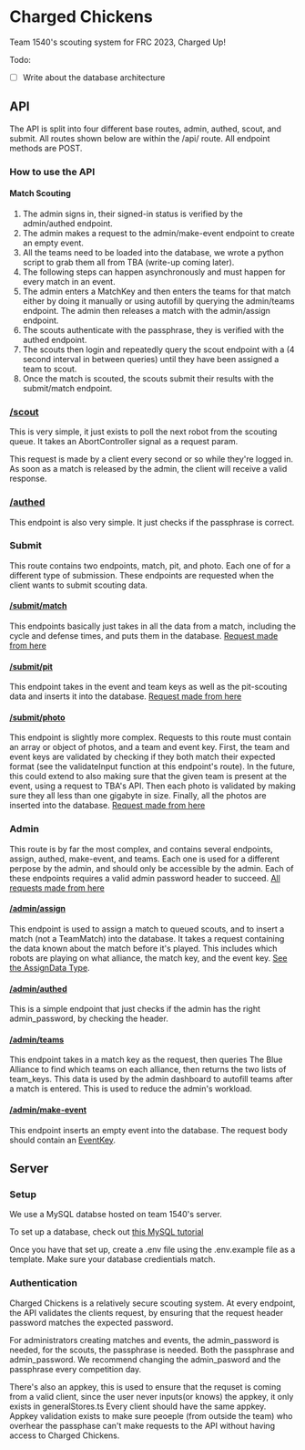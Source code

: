 # Charged Chickens

Team 1540's scouting system for FRC 2023, Charged Up!

Todo:
- [ ] Write about the database architecture

## API

The API is split into four different base routes, admin, authed, scout, and submit. All routes shown below are within the /api/ route. All endpoint methods are POST.

### How to use the API

#### Match Scouting
1. The admin signs in, their signed-in status is verified by the admin/authed endpoint. 
2. The admin makes a request to the admin/make-event endpoint to create an empty event.
3. All the teams need to be loaded into the database, we wrote a python script to grab them all from TBA (write-up coming later).
4. The following steps can happen asynchronously and must happen for every match in an event.
5. The admin enters a MatchKey and then enters the teams for that match either by doing it manually or using autofill by querying the admin/teams endpoint. The admin then releases a match with the admin/assign endpoint.
6. The scouts authenticate with the passphrase, they is verified with the authed endpoint.
7. The scouts then login and repeatedly query the scout endpoint with a (4 second interval in between queries) until they have been assigned a team to scout.
8. Once the match is scouted, the scouts submit their results with the submit/match endpoint.

### [/scout](/src/routes/api/scout/+server.ts)
This is very simple, it just exists to poll the next robot from the scouting queue. It takes an AbortController signal as a request param.

This request is made by a client every second or so while they're logged in. As soon as a match is released by the admin, the client will receive a valid response.

### [/authed](/src/routes/api/authed/+server.ts)
This endpoint is also very simple. It just checks if the passphrase is correct.

### Submit
This route contains two endpoints, match, pit, and photo. Each one of for a different type of submission. These endpoints are requested when the client wants to submit scouting data.

#### [/submit/match](/src/routes/api/submit/match/+server.ts) 
This endpoints basically just takes in all the data from a match, including the cycle and defense times, and puts them in the database. [Request made from here](/src/lib/components/match-scout-components/Submit.svelte)

#### [/submit/pit](/src/routes/api/submit/pit/+server.ts)
This endpoint takes in the event and team keys as well as the pit-scouting data and inserts it into the database. [Request made from here](/src/lib/components/pit-scout-components/Submit.svelte)

#### [/submit/photo](/src/routes/api/submit/photo/+server.ts)
This endpoint is slightly more complex. Requests to this route must contain an array or object of photos, and a team and event key. First, the team and event keys are validated by checking if they both match their expected format (see the validateInput function at this endpoint's route). In the future, this could extend to also making sure that the given team is present at the event, using a request to TBA's API. Then each photo is validated by making sure they all less than one gigabyte in size. Finally, all the photos are inserted into the database. [Request made from here](/src/routes/photo/+page.svelte)

### Admin
This route is by far the most complex, and contains several endpoints, assign, authed, make-event, and teams. Each one is used for a different perpose by the admin, and should only be accessible by the admin. Each of these endpoints requires a valid admin password header to succeed. [All requests made from here](/src/routes/admin-dashboard/+page.svlete)

#### [/admin/assign](/src/routes/api/admin/assign)
This endpoint is used to assign a match to queued scouts, and to insert a match (not a TeamMatch) into the database. It takes a request containing the data known about the match before it's played. This includes which robots are playing on what alliance, the match key, and the event key. [See the AssignData Type](/src/lib/types.ts).

#### [/admin/authed](/src/routes/api/admin/authed/+server.ts)
This is a simple endpoint that just checks if the admin has the right admin_password, by checking the header.

#### [/admin/teams](/src/routes/api/admin/teams/+server.ts)
This endpoint takes in a match key as the request, then queries The Blue Alliance to find which teams on each alliance, then returns the two lists of team_keys. This data is used by the admin dashboard to autofill teams after a match is entered. This is used to reduce the admin's workload.

#### [/admin/make-event](/src/routes/api/admin/make-event)
This endpoint inserts an empty event into the database. The request body should contain an [EventKey](/src/lib/types.ts).

## Server

### Setup
We use a MySQL databse hosted on team 1540's server.

To set up a database, check out [this MySQL tutorial](https://dev.mysql.com/doc/mysql-getting-started/en/)

Once you have that set up, create a .env file using the .env.example file as a template. Make sure your database credientials match.

### Authentication
Charged Chickens is a relatively secure scouting system. At every endpoint, the API validates the clients request, by ensuring that the request header password matches the expected password. 

For administrators creating matches and events, the admin_password is needed, for the scouts, the passphrase is needed. Both the passphrase and admin_password. We recommend changing the admin_pasword and the passphrase every competition day.

There's also an appkey, this is used to ensure that the requset is coming from a valid client, since the user never inputs(or knows) the appkey, it only exists in generalStores.ts Every client should have the same appkey. Appkey validation exists to make sure peoeple (from outside the team) who overhear the passphase can't make requests to the API without having access to Charged Chickens.
